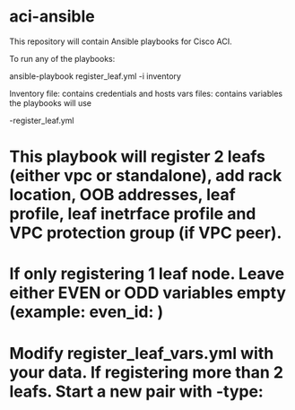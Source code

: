 # aci-ansible
This repository will contain Ansible playbooks for Cisco ACI.

To run any of the playbooks:

ansible-playbook register_leaf.yml -i inventory

Inventory file: contains credentials and hosts
vars files: contains variables the playbooks will use

-register_leaf.yml

# This playbook will register 2 leafs (either vpc or standalone), add rack location, OOB addresses, leaf profile, leaf inetrface profile and VPC protection group (if VPC peer).

# If only registering 1 leaf node. Leave either EVEN or ODD variables empty (example: even_id: )

# Modify register_leaf_vars.yml with your data. If registering more than 2 leafs. Start a new pair with -type:  
